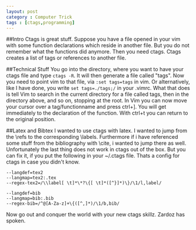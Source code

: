 ```yaml
---
layout: post
category : Computer Trick
tags : [ctags,programming]
---
```

##Intro
Ctags is great stuff.
Suppose you have a file opened in your vim with some function declarations which reside in another file.
But you do not remember what the functions did anymore.
Then you need ctags.
Ctags creates a list of tags or references to another file.

##Technical Stuff
You go into the directory, where you want to have your ctags file and type `ctags -R`.
It will then generate a file called "tags".
Now you need to point vim to that file, via `:set tags=tags` in vim.
Or alternatively, like I have done, you write `set tags=./tags;/` in your .vimrc.
What that does is tell Vim to search in the current directory for a file called tags, then in the directory above, and so on, stopping at the root.
In Vim you can now move your cursor over a tag/functionname and press ctrl+].
You will get immediately to the declaration of the function.
With ctrl+t you can return to the original position.

##Latex and Bibtex
I wanted to use ctags with latex.
I wanted to jump from the \refs to the corresponding \labels.
Furthermore if i have referenced some stuff from the bibliography with \cite, i wanted to jump there as well.
Unfortunately the last thing does not work in ctags out of the box.
But you can fix it, if you put the following in your ~/.ctags file.
Thats a config for ctags in case you didn't know.

    --langdef=tex2
    --langmap=tex2:.tex
    --regex-tex2=/\\label[ \t]*\*?\{[ \t]*([^}]*)\}/\1/l,label/
    
    --langdef=bib
    --langmap=bib:.bib
    --regex-bib=/^@[A-Za-z]+\{([^,]*)/\1/b,bib/

Now go out and conquer the world with your new ctags skillz.
Zardoz has spoken.
